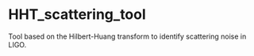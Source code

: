 # HHT_scattering_tool
Tool based on the Hilbert-Huang transform to identify scattering noise in LIGO.
